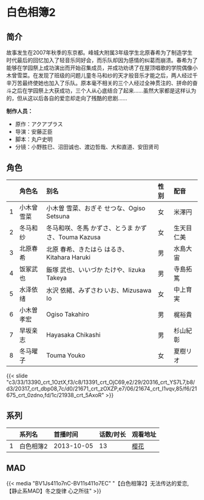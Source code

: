 # 白色相簿2


## 简介

故事发生在2007年秋季的东京都。峰城大附属3年级学生北原春希为了制造学生时代最后的回忆加入了轻音乐同好会，而乐队却因为感情的纠葛而崩溃。春希为了能够在学园祭上成功演出而开始召集成员，并成功劝诱了在屋顶唱歌的学院偶像小木曾雪菜。在发现了班级的问题儿童冬马和纱的天才般音乐才能之后，两人经过千辛万苦最终使她也加入了乐队。原本毫不相关的三个人经过全神贯注的、拼命的奋斗之后在学园祭上大获成功，三个人从心底结合了起来……虽然大家都是这样认为的，但从这以后各自的爱恋却走向了残酷的悲剧……

**制作人员：**
- 原作：アクアプラス
- 导演：安藤正臣
- 脚本：丸户史明
- 分镜：小野胜巳、沼田诚也、渡边哲哉、大和直道、安田贤司

## 角色

|     |   角色名   |   别名  | 性别 |  配音  |
|:--- |:------  |:----      |:---  |:--   |
| 1 | 小木曾雪菜 | 小木曽 雪菜、おぎそ せつな、Ogiso Setsuna | 女 | 米澤円 |
| 2 | 冬马和纱 | 冬马和咲、冬馬 かずさ、とうま かずさ、Touma Kazusa | 女 | 生天目仁美 |
| 3 | 北原春希 | 北原 春希、きたはら はるき、Kitahara Haruki | 男 | 水島大宙 |
| 4 | 饭冢武也 | 飯塚 武也、いいづか たけや、Iizuka Takeya | 男 | 寺島拓篤 |
| 5 | 水泽依绪 | 水沢 依緒、みずさわ いお、Mizusawa Io | 女 | 中上育実 |
| 6 | 小木曽孝宏 | Ogiso Takahiro | 男 | 梶裕貴 |
| 7 | 早坂亲志 | Hayasaka Chikashi | 男 | 杉山紀彰 |
| 8 | 冬马曜子 | Touma Youko | 女 | 夏樹リオ |

{{< slide "c3/33/13390_crt_1OztX,f3/c8/13391_crt_OjC69,e2/29/20316_crt_YS7L7,b8/d3/20317_crt_dbp08,7c/d0/21671_crt_zOXZP,e7/06/21674_crt_I1vqv,85/f6/21675_crt_0zdno,fd/1c/21938_crt_5AxoR" >}}

## 系列

|     |   系列名   |   首播时间  | 话数/时长  | 观看地址 |
|:---  |:------    |:----      |:---       |:---  |
| 1 | 白色相簿2 | 2013-10-05 | 13 | [樱花](https://www.yhdmp.live/vp/13121-1-0.html)  |


## MAD

{{< media  "BV1Js411o7nC-BV11s411o7EC"
"【白色相簿2】无法传达的爱恋,【静止系MAD】冬之旋律 心之所往"  >}}
